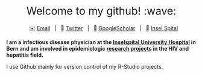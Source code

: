 <h1 style="font-weight:normal" align="center">
  &nbsp;Welcome to my github! :wave:&nbsp;
</h1>

<div align="center">

&nbsp;&nbsp;&nbsp;:envelope: [Email][Email]&nbsp;&nbsp;&nbsp;|&nbsp;&nbsp;&nbsp;:speech_balloon: [Twitter][Twitter]&nbsp;&nbsp;&nbsp;|&nbsp;&nbsp;&nbsp;:book: [GoogleScholar][GoogleScholar]&nbsp;&nbsp;&nbsp;|&nbsp;&nbsp;&nbsp;:hospital: [Insel Spital][Insel]

</div>

<!--
Quick Link
-->

[Twitter]:https://twitter.com/b_surial
[Email]:mailto:surial.bernard@gmail.com
[GoogleScholar]:https://scholar.google.ch/citations?user=kwwaPGUAAAAJ&hl=en
[Insel]:http://www.infektiologie.insel.ch/



**I am a infectious disease physician at the [Inselspital University Hospital][Insel] in Bern and am involved in epidemiologic [research projects][GoogleScholar] in the HIV and hepatitis field.**

I use Github mainly for version control of my R-Studio projects.

